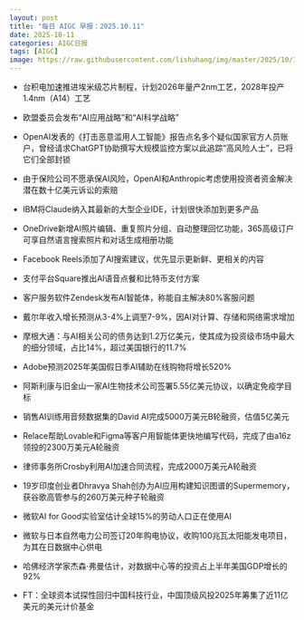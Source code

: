 ```yaml
---
layout: post
title: "每日 AIGC 早报：2025.10.11"
date: 2025-10-11
categories: AIGC日报
tags: [AIGC]
image: https://raw.githubusercontent.com/lishuhang/img/master/2025/10/1011-d.webp
---
```


- 台积电加速推进埃米级芯片制程，计划2026年量产2nm工艺，2028年投产1.4nm（A14）工艺

- 欧盟委员会发布“AI应用战略”和“AI科学战略”

- OpenAI发表的《打击恶意滥用人工智能》报告点名多个疑似国家官方人员账户，曾经请求ChatGPT协助撰写大规模监控方案以此追踪“高风险人士”，已将它们全部封锁

- 由于保险公司不愿承保AI风险，OpenAI和Anthropic考虑使用投资者资金解决潜在数十亿美元诉讼的索赔

- IBM将Claude纳入其最新的大型企业IDE，计划很快添加到更多产品

- OneDrive新增AI照片编辑、重复照片分组、自动整理回忆功能，365高级订户可享自然语言搜索照片和对话生成相册功能

- Facebook Reels添加了AI搜索建议，优先显示更新鲜、更相关的内容

- 支付平台Square推出AI语音点餐和比特币支付方案

- 客户服务软件Zendesk发布AI智能体，称能自主解决80%客服问题

- 戴尔年收入增长预测从3-4%上调至7-9%，因AI对计算、存储和网络需求增加

- 摩根大通：与AI相关公司的债务达到1.2万亿美元，使其成为投资级市场中最大的细分领域，占比14%，超过美国银行的11.7%

- Adobe预测2025年美国假日季AI辅助在线购物将增长520%

- 阿斯利康与旧金山一家AI生物技术公司签署5.55亿美元协议，以确定免疫学目标

- 销售AI训练用音频数据集的David AI完成5000万美元B轮融资，估值5亿美元

- Relace帮助Lovable和Figma等客户用智能体更快地编写代码，完成了由a16z领投的2300万美元A轮融资

- 律师事务所Crosby利用AI加速合同流程，完成2000万美元A轮融资

- 19岁印度创业者Dhravya Shah创办为AI应用构建知识图谱的Supermemory，获谷歌高管参与的260万美元种子轮融资

- 微软AI for Good实验室估计全球15%的劳动人口正在使用AI

- 微软与日本自然电力公司签订20年购电协议，收购100兆瓦太阳能发电项目，为其在日数据中心供电

- 哈佛经济学家杰森·弗曼估计，对数据中心等的投资占上半年美国GDP增长的92%

- FT：全球资本试探性回归中国科技行业，中国顶级风投2025年筹集了近11亿美元的美元计价基金